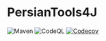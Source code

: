 # PersianTools4J

![Maven](https://github.com/Imorate/PersianTools4J/actions/workflows/maven.yml/badge.svg)
![CodeQL](https://github.com/Imorate/PersianTools4J/actions/workflows/codeql.yml/badge.svg)
[![Codecov](https://codecov.io/github/Imorate/PersianTools4J/graph/badge.svg?token=W2FnAqj4aT "Codecov")](https://codecov.io/github/Imorate/PersianTools4J)

